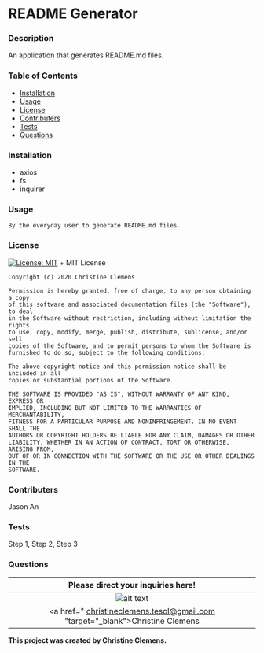 # README Generator
### Description
An application that generates README.md files.

### Table of Contents
- [Installation](#Installation) 
- [Usage](#Usage) 
- [License](#License) 
- [Contributers](#Contributers) 
- [Tests](#Tests) 
- [Questions](#Questions) 

### Installation
- axios
- fs
- inquirer

### Usage
```
By the everyday user to generate README.md files.
```

### License
[![License: MIT](https://img.shields.io/badge/License-MIT-yellow.svg)](https://opensource.org/licenses/MIT) + MIT License

    Copyright (c) 2020 Christine Clemens

    Permission is hereby granted, free of charge, to any person obtaining a copy
    of this software and associated documentation files (the "Software"), to deal
    in the Software without restriction, including without limitation the rights
    to use, copy, modify, merge, publish, distribute, sublicense, and/or sell
    copies of the Software, and to permit persons to whom the Software is
    furnished to do so, subject to the following conditions:

    The above copyright notice and this permission notice shall be included in all
    copies or substantial portions of the Software.

    THE SOFTWARE IS PROVIDED "AS IS", WITHOUT WARRANTY OF ANY KIND, EXPRESS OR
    IMPLIED, INCLUDING BUT NOT LIMITED TO THE WARRANTIES OF MERCHANTABILITY,
    FITNESS FOR A PARTICULAR PURPOSE AND NONINFRINGEMENT. IN NO EVENT SHALL THE
    AUTHORS OR COPYRIGHT HOLDERS BE LIABLE FOR ANY CLAIM, DAMAGES OR OTHER
    LIABILITY, WHETHER IN AN ACTION OF CONTRACT, TORT OR OTHERWISE, ARISING FROM,
    OUT OF OR IN CONNECTION WITH THE SOFTWARE OR THE USE OR OTHER DEALINGS IN THE
    SOFTWARE.
### Contributers
Jason An

### Tests
Step 1, Step 2, Step 3

### Questions
| Please direct your inquiries here! |
| :---: |
| ![alt text](https://avatars2.githubusercontent.com/u/64107231?v=4 "Github Profile Picture") |
| <a href=" christineclemens.tesol@gmail.com "target="_blank">Christine Clemens</a> |
**This project was created by Christine Clemens.**
